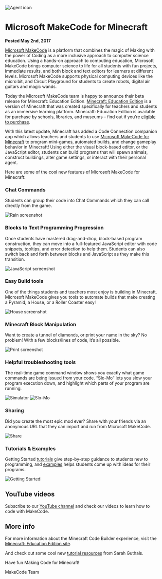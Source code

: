 ![Agent icon](/static/blog/minecraft/icon.png)
# Microsoft MakeCode for Minecraft

**Posted May 2nd, 2017**

[Microsoft MakeCode](https://makecode.com/) is a platform that combines the magic of Making with the power of Coding as a more inclusive approach to computer science education.  Using a hands-on approach to computing education, Microsoft MakeCode brings computer science to life for all students with fun projects, immediate results, and both block and text editors for learners at different levels.  Microsoft MakeCode supports physical computing devices like the micro:bit, and Circuit Playground for students to create robots, digital air guitars and magic wands.

Today the Microsoft MakeCode team is happy to announce their beta release for Minecraft: Education Edition.  [Minecraft: Education Edition](https://education.minecraft.net/) is a version of Minecraft that was created specifically for teachers and students as an immersive learning platform.  Minecraft: Education Edition is available for purchase by schools, libraries, and museums – find out if you’re [eligible to purchase](https://education.minecraft.net/how-it-works/tech-specs/).  

With this latest update, Minecraft has added a Code Connection companion app which allows teachers and students to use [Microsoft MakeCode for Minecraft](https://minecraft.makecode.com/) to program mini-games, automated builds, and change gameplay behavior in Minecraft!
Using either the visual block-based editor, or the JavaScript editor, students can build programs that will spawn animals, construct buildings, alter game settings, or interact with their personal agent.  

Here are some of the cool new features of Microsoft MakeCode for Minecraft:

### Chat Commands 

Students can group their code into Chat Commands which they can call directly from the game.

![Rain screenshot](/static/blog/minecraft/rain.gif)

###	Blocks to Text Programming Progression 

Once students have mastered drag-and-drop, block-based program construction, they can move into a full-featured JavaScript editor with code snippets, tooltips, and error detection to help them.  Students can also switch back and forth between blocks and JavaScript as they make this transition.

![JavaScript screenshot](/static/blog/minecraft/javascript.gif)

###	Easy Build tools 

One of the things students and teachers most enjoy is building in Minecraft.  Microsoft MakeCode gives you tools to automate builds that make creating a Pyramid, a House, or a Roller Coaster easy!

![House screenshot](/static/blog/minecraft/house.gif)

###	Minecraft Block Manipulation

Want to create a tunnel of diamonds, or print your name in the sky?  No problem!  With a few blocks/lines of code, it’s all possible.

![Print screenshot](/static/blog/minecraft/print.gif)

###	Helpful troubleshooting tools

 The real-time game command window shows you exactly what game commands are being issued from your code.  “Slo-Mo” lets you slow your program execution down, and highlight which parts of your program are running.

![Simulator](/static/blog/minecraft/simulator.png) ![Slo-Mo](/static/blog/minecraft/slomo.png)

###	Sharing 

Did you create the most epic mod ever?  Share with your friends via an anonymous URL that they can import and run from Microsoft MakeCode.

![Share](/static/blog/minecraft/share.png)

###	Tutorials & Examples 

Getting Started [tutorials](https://minecraft.makecode.com/tutorials) give step-by-step guidance to students new to programming, and [examples](https://minecraft.makecode.com/examples) helps students come up with ideas for their programs.

![Getting Started](/static/blog/minecraft/gettingstarted.png)

## YouTube videos

Subscribe to our [YouTube channel](https://www.youtube.com/channel/UCye7YlvFUUQ1dSy0WZZ1T_Q) and check our videos to learn
how to code with MakeCode.

## More info

For more information about the Minecraft Code Builder experience, visit the [Minecraft: Education Edition site](https://education.minecraft.net/get-started/download).  

And check out some cool new [tutorial resources](https://www.thewecan.zone/mastermodders) from Sarah Guthals.

Have fun Making Code for Minecraft!

MakeCode Team


